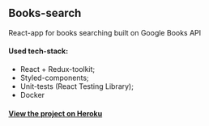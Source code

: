 ## Books-search
React-app for books searching built on Google Books API

#### Used tech-stack:

- React + Redux-toolkit;
- Styled-components;
- Unit-tests (React Testing Library);
- Docker

#### [View the project on Heroku](https://books-search-easy.herokuapp.com/)
